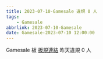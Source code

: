 ```yaml
---
title: 2023-07-10-Gamesale 違規 0 人
tags:
    - Gamesale
abbrlink: 2023-07-10-Gamesale
date: Gamesale-2023-07-10 12:00:00
---
```

Gamesale 板 [板規連結](https://www.ptt.cc/bbs/Gossiping/M.1637425085.A.07D.html)
昨天違規 0 人
